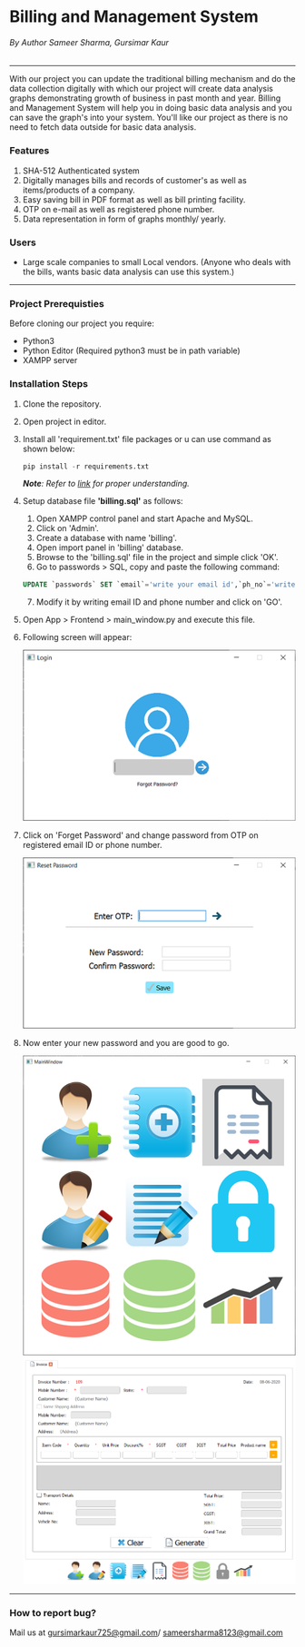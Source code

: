 <!-- Step-1 Identify the project -->

# Billing and Management System

###### By Author Sameer Sharma, Gursimar Kaur
---
<!-- Step-2 Evaluate the project -->
With our project you can update the traditional billing mechanism and do the data collection digitally with which our project will create data analysis graphs demonstrating growth of business in past month and year. Billing and Management System will help you in doing basic data analysis and you can save the graph's into your system. You'll like our project as there is no need to fetch data outside for basic data analysis.
<!-- Now describe who can use the project -->
### Features

1. SHA-512 Authenticated system
2. Digitally manages bills and records of customer's as well as items/products of a company.
3. Easy saving bill in PDF format as well as bill printing facility.
4. OTP on e-mail as well as registered phone number.
5. Data representation in form of graphs monthly/ yearly.
### Users

* Large scale companies to small Local vendors. (Anyone who deals with the bills, wants basic data analysis can use this system.)
---
<!-- Step-3 Help reader to use the project -->

### Project Prerequisties

Before cloning our project you require:
* Python3
* Python Editor (Required python3 must be in path 
variable)
* XAMPP server

### Installation Steps

1. Clone the repository.
2. Open project in editor.
3. Install all 'requirement.txt' file packages or u can use command as shown below:
    ```python
    pip install -r requirements.txt
    ```
    _**Note**: Refer to [link](https://github.com/sameersharma1999/Billing-Project) for proper understanding._
4. Setup database file **'billing.sql'** as follows:
    1. Open XAMPP control panel and start Apache and MySQL.
    2. Click on 'Admin'.
    3. Create a database with name 'billing'.
    4. Open import panel in 'billing' database.
    5. Browse to the 'billing.sql' file in the project and simple click 'OK'.
    6. Go to passwords > SQL, copy and paste the following command: 
    ```sql
    UPDATE `passwords` SET `email`='write your email id',`ph_no`='write your phone number' WHERE 1
    ```
    7. Modify it by writing email ID and phone number and click on 'GO'.
5. Open App > Frontend > main_window.py and execute this file.
6. Following screen will appear:

    ![image](images/img/login.PNG)
7. Click on 'Forget Password' and change password from OTP on registered email ID or phone number.

    ![image](images/img/forget.PNG)
8. Now enter your new password and you are good to go.
    
    ![image](images/img/main.PNG)
    ![image](images/img/bil.PNG)
---
<!-- Step-4 Engage -->
<!-- How to report a Bug -->
### How to report bug?

Mail us at gursimarkaur725@gmail.com/ sameersharma8123@gmail.com
